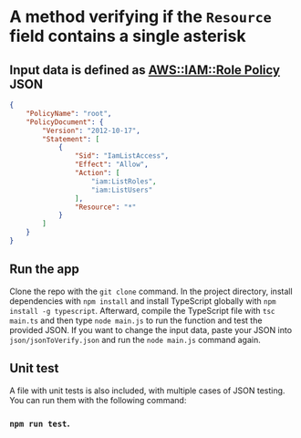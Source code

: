 # A method verifying if the `Resource` field contains a single asterisk

## Input data is defined as [AWS::IAM::Role Policy](https://docs.aws.amazon.com/AWSCloudFormation/latest/UserGuide/aws-properties-iam-role-policy.html) JSON
```json
{
    "PolicyName": "root",
    "PolicyDocument": {
        "Version": "2012-10-17",
        "Statement": [
            {
                "Sid": "IamListAccess",
                "Effect": "Allow",
                "Action": [
                    "iam:ListRoles",
                    "iam:ListUsers"
                ],
                "Resource": "*"
            }
        ]
    }
}
```

## Run the app
Clone the repo with the `git clone` command. In the project directory, install dependencies with `npm install` and install TypeScript globally with `npm install -g typescript`. Afterward, compile the TypeScript file with `tsc main.ts` and then type `node main.js` to run the function and test the provided JSON. If you want to change the input data, paste your JSON into `json/jsonToVerify.json` and run the `node main.js` command again.

## Unit test
A file with unit tests is also included, with multiple cases of JSON testing. You can run them with the following command: 
### `npm run test`.